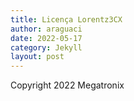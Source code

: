 ```yaml
---
title: Licença Lorentz3CX
author: araguaci
date: 2022-05-17
category: Jekyll
layout: post
---
```


Copyright 2022 Megatronix
